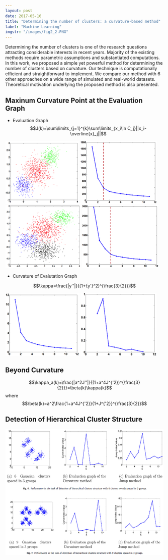 ```yaml
---
layout: post
date: 2017-05-16
title: "Determining the number of clusters: a curvature-based method"
label: "Machine Learning"
imgstr: "/images/fig2_2.PNG"
---
```


Determining the number of clusters is one of the research questions attracting considerable interests in recent years. Majority of the existing methods require parametric assumptions and substantiated computations. In this work, we proposed a simple yet powerful method for determining the number of clusters based on curvature. Our technique is computationally efficient and straightforward to implement. We compare our method with 6 other approaches on a wide range of simulated and real-world datasets. Theoretical motivation underlying the proposed method is also presented.


	
## Maxinum Curvature Point at the Evaluation Graph
* Evaluation Graph
$$J(k)=\sum\limits_{j=1}^{k}\sum\limits_{x_i\in C_j}||x_i-\overline{x}_j||$$

<img src="/images/curvature_pic/fig1_1.png"  height="200" />
<img src="/images/curvature_pic/fig1_2.png"  height="200" />
<img src="/images/curvature_pic/fig1_3.png"  height="200" />
<img src="/images/curvature_pic/fig1_4.png"  height="200" />

* Curvature of Evalutation Graph

$$\kappa=\frac{|y''|}{(1+{y'}^2)^{\frac{3}{2}}}$$

<img src="/images/curvature_pic/fig2-1.PNG"  height="200" />
<img src="/images/curvature_pic/fig2_2.png"  height="200" />



## Beyond Curvature

$$\kappa_a(k)=\frac{|a^2J''|}{(1+a^4J^{'2})^{\frac{3}{2}}}=\beta(k)\kappa(k)$$
where 
$$\beta(k)=a^2\frac{1+a^4J^{'2}}{1+J^{'2}}^{\frac{3}{2}}$$



## Detection of Hierarchical Cluster Structure

<img src="/images/fig2_2.PNG"  class="inline" height="400"/>




 
